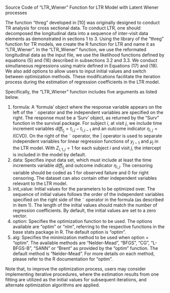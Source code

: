 Source Code of “LTR_Wiener” Function for LTR Model with Latent Wiener processes

The function “threg” developed in [10] was originally designed to conduct TR analysis for cross sectional data. 
To conduct LTR, one should decomposed the longitudinal data into a sequence of inter-visit data elements as demonstrated in sections 1 to 3. 
Using the library of the “threg” function for TR models, we create the R function for LTR and name it as “LTR_Wiener”. 
In the “LTR_Wiener” function, we use the reformated longitudinal data as the input file, 
we use the likelihood functions defined by equations (5) and (16) described in subsections 3.2 and 3.3. 
We conduct simultaneous regressions using matrix defined in Equations (17) and (18). 
We also add options to allow users to input initial values and switch between optimization methods. 
These modifications facilitate the iteration process during the estimation of regression coefficients in the LTR model.

Specifically, the “LTR_Wiener” function includes five arguments as listed below.

1. formula: A ‘formula’ object where the response variable appears on the left of the ˜ operator and the independent variables are specified on the right. 
   The response must be a ‘Surv’ object, as returned by the “Surv” function in the survival package. 
   For subject $i$, at visit $j$, we include time increment variables $diff_{t_j} = t_{i,j} − t_{i,j−1}$ and an outcome indicator $\eta_{i,j} = I(\text{CVD})$. 
   On the right of the ˜ operator, the | operator is used to separate independent variables for linear regression functions of $y_{j−1}$ and $\mu_j$ in the LTR model. 
   With $Z_{i,1,j}=1$ for each subject $i$ and visit $j$, the intercept is included in the model by default. 
2. data: Specifies input data set, which must include at least the time increments variable $diff_{t_j}$ and outcome indicator $\eta_{i,j}$. 
   The censoring variable should be coded as 1 for observed failure and 0 for right censoring. 
   The dataset can also contain other independent variables relevant to the LTR model. 
3. init_value: Initial values for the parameters to be optimized over. 
   The sequence of initial values follows the order of the independent variables specified on the right side of the ˜ operator in the formula (as described in item 1). 
   The length of the initial values should match the number of regression coefficients. 
   By default, the initial values are set to a zero vector. 
4. option: Specifies the optimization function to be used. The options available are “optim” or “nlm”, referring to the respective functions in the base stats package in R. 
   The default option is “optim”. 
5. alg: Specifies the minimization method to be used when option = “optim”. 
   The available methods are “Nelder-Mead”, “BFGS”, “CG”, “L-BFGS-B”, “SANN” or “Brent” as provided by the “optim” function. The default method is “Nelder-Mead”. 
   For more details on each method, please refer to the R documentation for “optim”.

Note that, to improve the optimization process, users may consider implementing iterative procedures, 
where the estimation results from one fitting are utilized as the initial values for subsequent iterations, 
and alternate optimization algorithms are applied.
